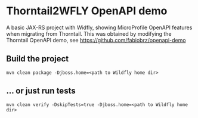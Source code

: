 # Thorntail2WFLY OpenAPI demo
 A basic JAX-RS project with Widfly, showing MicroProfile OpenAPI features when migrating from Thorntail.
 This was obtained by modifying the Thorntail OpenAPI demo, see https://github.com/fabiobrz/openapi-demo

## Build the project
```
mvn clean package -Djboss.home=<path to Wildfly home dir>
```

## ... or just run tests
```
mvn clean verify -DskipTests=true -Djboss.home=<path to Wildfly home dir>
```
